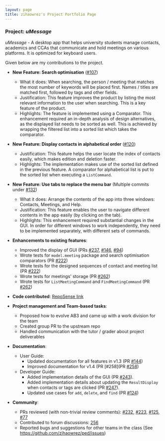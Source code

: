 ```yaml
---
layout: page
title: zihaowrez's Project Portfolio Page
---
```


### Project: *uMessage*

*uMessage* - A desktop app that helps university students manage contacts, academics and CCAs that communicate and hold meetings on various platforms. It is optimized for keyboard users.

Given below are my contributions to the project.

* **New Feature: Search optimisation** ([\#107](https://github.com/AY2122S2-CS2103-W16-2/tp/pull/107))
  * What it does: When searching, the person / meeting that matches the most number of keywords will be placed first. Names / titles are matched first, followed by tags and other fields.
  * Justification: This feature improves the product by listing the most relevant information to the user when searching. This is a key feature of the product.
  * Highlights: The feature is implemented using a Comparator. This enhancement required an in-depth analysis of design alternatives, as the displayed list needs to be sorted as well. This is achieved by wrapping the filtered list into a sorted list which takes the comparator.

* **New Feature: Display contacts in alphabetical order** ([\#120](https://github.com/AY2122S2-CS2103-W16-2/tp/pull/120))
  * Justification: This feature helps the user locate the index of contacts easily, which makes edition and deletion faster.
  * Highlights: The implementation makes use of the sorted list defined in the previous feature. A comparator for alphabetical list is put to the sorted list when executing a `ListCommand`.

* **New Feature: Use tabs to replace the menu bar** (Multiple commits under [\#132](https://github.com/AY2122S2-CS2103-W16-2/tp/pull/132))
  * What it does: Arrange the contents of the app into three windows: Contacts, Meetings, and Help.
  * Justification: This feature enables the user to navigate different contents in the app easily (by clicking on the tab).
  * Highlights: This enhancement required substantial changes in the GUI. In order for different windows to work independently, they need to be implemented separately, with different sets of commands.

* **Enhancements to existing features**:
  * Improved the display of GUI (PRs [\#237](https://github.com/AY2122S2-CS2103-W16-2/tp/pull/237), [\#146](https://github.com/AY2122S2-CS2103-W16-2/tp/pull/237), [\#94](https://github.com/AY2122S2-CS2103-W16-2/tp/pull/94))
  * Wrote tests for `model.meeting` package and search optimisation comparators (PR [\#222](https://github.com/AY2122S2-CS2103-W16-2/tp/pull/222))
  * Wrote tests for the designed sequences of contact and meeting list (PR [\#222](https://github.com/AY2122S2-CS2103-W16-2/tp/pull/222))
  * Wrote tests for meetings' storage (PR [\#262](https://github.com/AY2122S2-CS2103-W16-2/tp/pull/262))
  * Wrote tests for `ListMeetingCommand` and `FindMeetingCommand` (PR [\#262](https://github.com/AY2122S2-CS2103-W16-2/tp/pull/262))

* **Code contributed**: [RepoSense link](https://nus-cs2103-ay2122s2.github.io/tp-dashboard/?search=zihaowrez&sort=groupTitle&sortWithin=title&timeframe=commit&mergegroup=&groupSelect=groupByRepos&breakdown=true&checkedFileTypes=docs~functional-code~test-code~other&since=2022-02-18&tabOpen=true&tabType=authorship&tabAuthor=zihaowrez&tabRepo=AY2122S2-CS2103-W16-2%2Ftp%5Bmaster%5D&authorshipIsMergeGroup=false&authorshipFileTypes=docs~functional-code~test-code&authorshipIsBinaryFileTypeChecked=false)

* **Project management and Team-based tasks**:
  * Proposed how to evolve AB3 and came up with a work division for the team
  * Created group PR to the upstream repo
  * Handled communication with the tutor / grader about project deliverables

* **Documentation**:
  * User Guide:
    * Updated documentation for all features in v1.3 (PR [\#144](https://github.com/AY2122S2-CS2103-W16-2/tp/pull/144))
    * Improved documentation for v1.4 (PR [\#258](PR [\#258](https://github.com/AY2122S2-CS2103-W16-2/tp/pull/258))
  * Developer Guide:
    * Added implementation details of the GUI (PR [\#243](https://github.com/AY2122S2-CS2103-W16-2/tp/pull/243)).
    * Added implementation details about updating the `ResultDisplay` when contacts or tags are clicked (PR [\#247](https://github.com/AY2122S2-CS2103-W16-2/tp/pull/247)).
    * Updated use cases for `add`, `delete`, and `find` (PR [\#124](https://github.com/AY2122S2-CS2103-W16-2/tp/pull/124))

* **Community**:
  * PRs reviewed (with non-trivial review comments): [\#232](https://github.com/AY2122S2-CS2103-W16-2/tp/pull/232), [\#223](https://github.com/AY2122S2-CS2103-W16-2/tp/pull/223), [\#125](https://github.com/AY2122S2-CS2103-W16-2/tp/pull/125), [\#77](https://github.com/AY2122S2-CS2103-W16-2/tp/pull/77)
  * Contributed to forum discussions: [256](https://github.com/nus-cs2103-AY2122S2/forum/issues/256)
  * Reported bugs and suggestions for other teams in the class (See https://github.com/zihaowrez/ped/issues)



